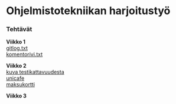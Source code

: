 # Ohjelmistotekniikan harjoitustyö

### Tehtävät

**Viikko 1**  
[gitlog.txt](https://github.com/aarnioem/ot_harjoitustyo/blob/master/laskarit/viikko1/gitlog.txt)  
[komentorivi.txt](https://github.com/aarnioem/ot_harjoitustyo/blob/master/laskarit/viikko1/komentorivi.txt)


**Viikko 2**  
[kuva testikattavuudesta](https://github.com/aarnioem/ot_harjoitustyo/blob/master/laskarit/viikko2/coverage_report_unicafe.png)  
[unicafe](https://github.com/aarnioem/ot_harjoitustyo/tree/master/laskarit/viikko2/unicafe)  
[maksukortti](https://github.com/aarnioem/ot_harjoitustyo/tree/master/laskarit/viikko2/maksukortti)  

**Viikko 3**
